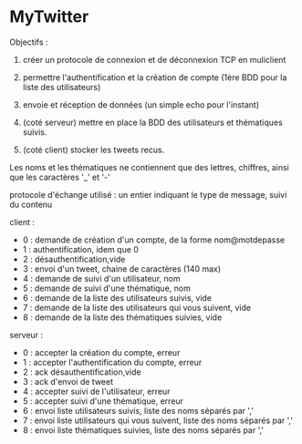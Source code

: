 # MyTwitter

Objectifs :

1. créer un protocole de connexion et de déconnexion TCP en muliclient

2. permettre l'authentification et la création de compte (1ère BDD pour la liste des utilisateurs)

3. envoie et réception de données (un simple echo pour l'instant)

4. (coté serveur) mettre en place la BDD des utilisateurs et thématiques suivis.

4. (coté client) stocker les tweets recus.


Les noms et les thématiques ne contiennent que des lettres, chiffres, ainsi que les caractères '_' et '-'

protocole d'échange utilisé : un entier indiquant le type de message, suivi du contenu

client :

* 0 : demande de création d'un compte, de la forme nom\@motdepasse
* 1 : authentification, idem que 0
* 2 : désauthentification,vide
* 3 : envoi d'un tweet, chaine de caractères (140 max)
* 4 : demande de suivi d'un utilisateur, nom
* 5 : demande de suivi d'une thématique, nom
* 6 : demande de la liste des utilisateurs suivis, vide
* 7 : demande de la liste des utilisateurs qui vous suivent, vide
* 8 : demande de la liste des thématiques suivies, vide


serveur :

* 0 : accepter la création du compte, erreur
* 1 : accepter l'authentification du compte, erreur
* 2 : ack désauthentification,vide
* 3 : ack d'envoi de tweet
* 4 : accepter suivi de l'utilisateur, erreur
* 5 : accepter suivi d'une thématique, erreur
* 6 : envoi liste utilisateurs suivis, liste des noms séparés par ','
* 7 : envoi liste utilisateurs qui vous suivent, liste des noms séparés par ','
* 8 : envoi liste thématiques suivies, liste des noms séparés par ','